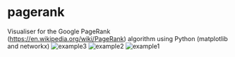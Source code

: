 # pagerank
Visualiser for the Google PageRank (https://en.wikipedia.org/wiki/PageRank) algorithm using Python (matplotlib and networkx)
![example3](https://github.com/user-attachments/assets/a2276ba7-51fa-4e12-ad2c-b4ffd44389fb)
![example2](https://github.com/user-attachments/assets/8e8eb1de-0238-4638-8920-27157bf62066)
![example1](https://github.com/user-attachments/assets/c908841a-6818-4d30-880d-2fc2383c498f)
